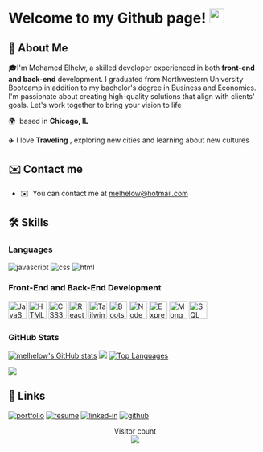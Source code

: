 # Welcome to my Github page! <img src="https://media.giphy.com/media/hvRJCLFzcasrR4ia7z/giphy.gif" width="29px" height="29px">
## 🚀 About Me

🎓I'm Mohamed Elhelw, a skilled developer experienced in both **front-end and back-end** development. I graduated from Northwestern University Bootcamp in addition to my bachelor's degree in Business and Economics. I'm passionate about creating high-quality solutions that align with clients' goals. Let's work together to bring your vision to life

🌍  based in **Chicago, IL**


✈️ I love **Traveling** , exploring new cities and learning about new cultures

## ✉️ Contact me
* ✉️  You can contact me at [melhelow@hotmail.com](mailto:melhelow@hotmail.com)

## 🛠️ Skills

### Languages

![javascript](https://img.shields.io/badge/JavaScript-323330?style=for-the-badge&logo=javascript&logoColor=F7DF1E)
![css](https://img.shields.io/badge/CSS3-1572B6?style=for-the-badge&logo=css3&logoColor=white)
![html](https://img.shields.io/badge/HTML5-E34F26?style=for-the-badge&logo=html5&logoColor=white)

### Front-End and Back-End Development

<p align="left">
<a href="https://developer.mozilla.org/en-US/docs/Web/JavaScript" target="_blank" rel="noreferrer"><img src="https://raw.githubusercontent.com/danielcranney/readme-generator/main/public/icons/skills/javascript-colored.svg" width="36" height="36" alt="JavaScript" /></a>
<a href="https://developer.mozilla.org/en-US/docs/Glossary/HTML5" target="_blank" rel="noreferrer"><img src="https://raw.githubusercontent.com/danielcranney/readme-generator/main/public/icons/skills/html5-colored.svg" width="36" height="36" alt="HTML5" /></a>
<a href="https://www.w3.org/TR/CSS/#css" target="_blank" rel="noreferrer"><img src="https://raw.githubusercontent.com/danielcranney/readme-generator/main/public/icons/skills/css3-colored.svg" width="36" height="36" alt="CSS3" /></a>
<a href="https://reactjs.org/" target="_blank" rel="noreferrer"><img src="https://raw.githubusercontent.com/danielcranney/readme-generator/main/public/icons/skills/react-colored.svg" width="36" height="36" alt="React" /></a>
<a href="https://tailwindcss.com/" target="_blank" rel="noreferrer"><img src="https://raw.githubusercontent.com/danielcranney/readme-generator/main/public/icons/skills/tailwindcss-colored.svg" width="36" height="36" alt="TailwindCSS" /></a>
<a href="https://getbootstrap.com/" target="_blank" rel="noreferrer"><img src="https://raw.githubusercontent.com/danielcranney/readme-generator/main/public/icons/skills/bootstrap-colored.svg" width="36" height="36" alt="Bootstrap" /></a>
<a href="https://nodejs.org/en/" target="_blank" rel="noreferrer" ><img src="https://raw.githubusercontent.com/danielcranney/readme-generator/main/public/icons/skills/nodejs-colored.svg" width="36" height="36" alt="NodeJS" /></a>
<a href="https://expressjs.com/" target="_blank" rel="noreferrer"><img src="https://raw.githubusercontent.com/danielcranney/readme-generator/main/public/icons/skills/express-colored.svg" width="36" height="36" alt="Express" /></a>
<a href="https://www.mongodb.com/" target="_blank" rel="noreferrer"><img src="https://raw.githubusercontent.com/danielcranney/readme-generator/main/public/icons/skills/mongodb-colored.svg" width="36" height="36" alt="MongoDB" /></a>
<a href="https://www.mysql.com/" target="_blank" rel="noreferrer"><img src="https://raw.githubusercontent.com/danielcranney/readme-generator/main/public/icons/skills/mysql-colored.svg" width="36" height="36" alt="SQL" /></a>



### GitHub Stats

<a href="http://www.github.com/melhelow"><img src="https://github-readme-stats.vercel.app/api?username=melhelow&show_icons=true&hide=&count_private=true&title_color=0891b2&text_color=ffffff&icon_color=0891b2&bg_color=1c1917&hide_border=true&show_icons=true" alt="melhelow's GitHub stats" /></a>
<a href="http://www.github.com/melhelow"><img src="https://github-readme-streak-stats.herokuapp.com/?user=melhelow&stroke=a855f7&background=0f172a&ring=ec4899&fire=ec4899&currStreakNum=a855f7&currStreakLabel=ec4899&sideNums=a855f7&sideLabels=a855f7&dates=a855f7&hide_border=true" /></a>
<a href="https://github.com/melhelow" align="left"><img src="https://github-readme-stats.vercel.app/api/top-langs/?username=melhelow&langs_count=10&title_color=0891b2&text_color=ffffff&icon_color=0891b2&bg_color=1c1917&hide_border=true&locale=en&custom_title=Top%20%Languages" alt="Top Languages" /></a>

</p>
<p align="left">
  <a href="https://www.github.com/melhelow" target="_blank" rel="noreferrer"><img src="https://img.shields.io/github/followers/melhelow?logo=github&style=for-the-badge&color=0891b2&labelColor=1c1917" /></a>

</p>


## 🔗 Links
[![portfolio](https://img.shields.io/badge/Portfolio-5340ff?style=for-the-badge&logo=Google-chrome&logoColor=white)](https://melhelow.github.io/MyPortofoilio-R/)
[![resume](https://img.shields.io/badge/Resume-4285F4?style=for-the-badge&logo=read-the-docs&logoColor=white)](https://docs.google.com/document/d/1U3i4QfZam5JOHkwkCso4N_nPZyPV6omI/edit?usp=sharing&ouid=110909586083255230838&rtpof=true&sd=true)
[![linked-in](https://img.shields.io/badge/Linked_In-0077B5?style=for-the-badge&logo=LinkedIn&logoColor=white)](https://www.linkedin.com/in/mohamed-elhelw-76a888271/)
[![github](https://img.shields.io/badge/GitHub-000000?style=for-the-badge&logo=GitHub&logoColor=white)](https://github.com/melhelow)

<p align="center"> 
  Visitor count<br>
  <a href="https://melhelow.xyz?ref=github">
    <img src="https://profile-counter.glitch.me/melhelow/count.svg" />
  </a>
</p>






<!--
**melhelow/melhelow** is a ✨ _special_ ✨ repository because its `README.md` (this file) appears on your GitHub profile.

Here are some ideas to get you started:

- 🔭 I’m currently working on ...
- 🌱 I’m currently learning ...
- 👯 I’m looking to collaborate on ...
- 🤔 I’m looking for help with ...
- 💬 Ask me about ...
- 📫 How to reach me: ...
- 😄 Pronouns: ...
- ⚡ Fun fact: ...
-->
